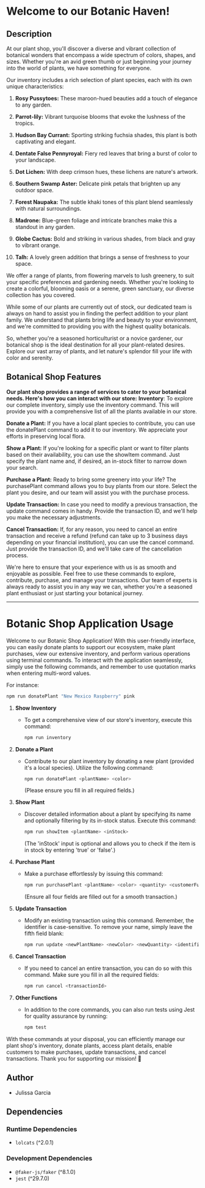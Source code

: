 # Welcome to our Botanic Haven!
## Description
At our plant shop, you'll discover a diverse and vibrant collection of botanical wonders that encompass a wide spectrum of colors, shapes, and sizes. Whether you're an avid green thumb or just beginning your journey into the world of plants, we have something for everyone.

Our inventory includes a rich selection of plant species, each with its own unique characteristics:

1. **Rosy Pussytoes:** These maroon-hued beauties add a touch of elegance to any garden.

2. **Parrot-lily:** Vibrant turquoise blooms that evoke the lushness of the tropics.

3. **Hudson Bay Currant:** Sporting striking fuchsia shades, this plant is both captivating and elegant.

4. **Dentate False Pennyroyal:** Fiery red leaves that bring a burst of color to your landscape.

5. **Dot Lichen:** With deep crimson hues, these lichens are nature's artwork.

6. **Southern Swamp Aster:** Delicate pink petals that brighten up any outdoor space.

7. **Forest Naupaka:** The subtle khaki tones of this plant blend seamlessly with natural surroundings.

8. **Madrone:** Blue-green foliage and intricate branches make this a standout in any garden.

9. **Globe Cactus:** Bold and striking in various shades, from black and gray to vibrant orange.

10. **Talh:** A lovely green addition that brings a sense of freshness to your space.

We offer a range of plants, from flowering marvels to lush greenery, to suit your specific preferences and gardening needs. Whether you're looking to create a colorful, blooming oasis or a serene, green sanctuary, our diverse collection has you covered.

While some of our plants are currently out of stock, our dedicated team is always on hand to assist you in finding the perfect addition to your plant family. We understand that plants bring life and beauty to your environment, and we're committed to providing you with the highest quality botanicals.

So, whether you're a seasoned horticulturist or a novice gardener, our botanical shop is the ideal destination for all your plant-related desires. Explore our vast array of plants, and let nature's splendor fill your life with color and serenity.

## Botanical Shop Features
**Our plant shop provides a range of services to cater to your botanical needs. Here's how you can interact with our store:**
**Inventory**: To explore our complete inventory, simply use the inventory command. This will provide you with a comprehensive list of all the plants available in our store.

**Donate a Plant:** If you have a local plant species to contribute, you can use the donatePlant command to add it to our inventory. We appreciate your efforts in preserving local flora.

**Show a Plant:** If you're looking for a specific plant or want to filter plants based on their availability, you can use the showItem command. Just specify the plant name and, if desired, an in-stock filter to narrow down your search.

**Purchase a Plant:** Ready to bring some greenery into your life? The purchasePlant command allows you to buy plants from our store. Select the plant you desire, and our team will assist you with the purchase process.

**Update Transaction:** In case you need to modify a previous transaction, the update command comes in handy. Provide the transaction ID, and we'll help you make the necessary adjustments.

**Cancel Transaction:** If, for any reason, you need to cancel an entire transaction and receive a refund (refund can take up to 3 business days depending on your financial institution), you can use the cancel command. Just provide the transaction ID, and we'll take care of the cancellation process.

We're here to ensure that your experience with us is as smooth and enjoyable as possible. Feel free to use these commands to explore, contribute, purchase, and manage your transactions. Our team of experts is always ready to assist you in any way we can, whether you're a seasoned plant enthusiast or just starting your botanical journey.

---
# Botanic Shop Application Usage

Welcome to our Botanic Shop Application! With this user-friendly interface, you can easily donate plants to support our ecosystem, make plant purchases, view our extensive inventory, and perform various operations using terminal commands. To interact with the application seamlessly, simply use the following commands, and remember to use quotation marks when entering multi-word values.

For instance:

```bash
npm run donatePlant "New Mexico Raspberry" pink
```

1. **Show Inventory**
   - To get a comprehensive view of our store's inventory, execute this command:
     ```bash
     npm run inventory
     ```

2. **Donate a Plant**
   - Contribute to our plant inventory by donating a new plant (provided it's a local species). Utilize the following command:
     ```bash
     npm run donatePlant <plantName> <color>
     ```
     (Please ensure you fill in all required fields.)

3. **Show Plant**
   - Discover detailed information about a plant by specifying its name and optionally filtering by its in-stock status. Execute this command:
     ```bash
     npm run showItem <plantName> <inStock>
     ```
     (The 'inStock' input is optional and allows you to check if the item is in stock by entering 'true' or 'false'.)

4. **Purchase Plant**
   - Make a purchase effortlessly by issuing this command:
     ```bash
     npm run purchasePlant <plantName> <color> <quantity> <customerFullName>
     ```
     (Ensure all four fields are filled out for a smooth transaction.)

5. **Update Transaction**
   - Modify an existing transaction using this command. Remember, the identifier is case-sensitive. To remove your name, simply leave the fifth field blank:
     ```bash
     npm run update <newPlantName> <newColor> <newQuantity> <identifier> <editCustomerFullName>
     ```

6. **Cancel Transaction**
   - If you need to cancel an entire transaction, you can do so with this command. Make sure you fill in all the required fields:
     ```bash
     npm run cancel <transactionId>
     ```

7. **Other Functions**
   - In addition to the core commands, you can also run tests using Jest for quality assurance by running:
     ```bash
     npm test
     ```

With these commands at your disposal, you can efficiently manage our plant shop's inventory, donate plants, access plant details, enable customers to make purchases, update transactions, and cancel transactions. Thank you for supporting our mission! 🌿

## Author

- Julissa Garcia

## Dependencies

### Runtime Dependencies

- `lolcats` (^2.0.1)

### Development Dependencies

- `@faker-js/faker` (^8.1.0)
- `jest` (^29.7.0)
```